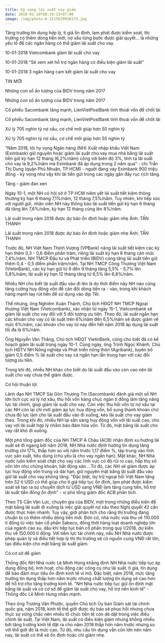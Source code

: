 ```yaml
---
title: Kỳ vọng lãi suất vay giảm
date: 2018-01-10T08:19:13+07:00
image: /img/photo-0-1515629918173.jpg
---
```



Tăng trưởng tín dụng hợp lý, tỉ giá ổn định, lạm phát được kiểm soát, thị trường có thêm dòng tiền mới, nợ xấu từng bước được giải quyết… là những yếu tố để các ngân hàng có thể giảm lãi suất cho vay.

10-01-2018 Vietcombank giảm lãi suất cho vay

10-01-2018 "Sẽ xem xét hỗ trợ ngân hàng có điều kiện giảm lãi suất"

10-01-2018 3 ngân hàng cam kết giảm lãi suất cho vay

TIN MỚI

 Những con số ấn tượng của BIDV trong năm 2017

Những con số ấn tượng của BIDV trong năm 2017

Cổ phiếu Sacombank tăng mạnh, LienVietPostBank tính thoái vốn để chốt lãi

Cổ phiếu Sacombank tăng mạnh, LienVietPostBank tính thoái vốn để chốt lãi

Xử lý 705 nghìn tỷ nợ xấu, cơ chế mới giúp hơn 50 nghìn tỷ

Xử lý 705 nghìn tỷ nợ xấu, cơ chế mới giúp hơn 50 nghìn tỷ

"Năm 2018, tôi hy vọng Ngân hàng (NH) Xuất nhập khẩu Việt Nam (Eximbank) giữ nguyên hoặc giảm lãi suất cho vay mua nhà bằng lãi suất tiền gửi kỳ hạn 12 tháng (6,2%/năm) cộng với biên độ 3%, tính ra lãi suất cho vay là 9,2%/năm mà Eximbank đã áp dụng trong 2 năm qua" - chị Trần Thị Dung (quận Phú Nhuận, TP HCM) - người đang vay Eximbank 900 triệu đồng - kỳ vọng như vậy khi lãi tiền gửi trong các ngày gần đây rục rịch tăng.

Tăng - giảm đan xen

Ngày 10-1, một NH có hội sở ở TP HCM niêm yết lãi suất tiết kiệm thông thường kỳ hạn 6 tháng 7,1%/năm, 12 tháng 7,5%/năm. Tuy nhiên, khi tiếp xúc với người gửi, nhân viên NH này thông báo lãi suất tiền gửi kỳ hạn 6 tháng đã tăng lên 7,6%/năm, kỳ hạn 12 tháng cũng lên 8%/năm.

Lãi suất trong năm 2018 được dự báo ổn định hoặc giảm nhẹ Ảnh: TẤN THẠNH

Lãi suất trong năm 2018 được dự báo ổn định hoặc giảm nhẹ Ảnh: TẤN THẠNH

Trước đó, NH Việt Nam Thịnh Vượng (VPBank) nâng lãi suất tiết kiệm các kỳ hạn thêm 0,3 - 0,6 điểm phần trăm, riêng lãi suất kỳ hạn 6 tháng cán mức 7,4%/năm. NH TMCP Đầu tư và Phát triển (BIDV) cũng tăng lãi suất tiền gửi thêm 0,4 - 0,5 điểm phần trăm/năm. Tại NH TMCP Công Thương Việt Nam (VietinBank), các kỳ hạn gửi từ 6 đến 9 tháng tăng 5,5% - 5,7% lên 5,8%/năm; lãi suất kỳ hạn 12 tháng tăng từ 6,5% lên 6,8%/năm.

Nhiều NH cho biết lãi suất đầu vào đi lên là do thời điểm này NH nào cũng tăng cường huy động vốn để cân đối dòng tiền ra - vào, trong khi khách hàng mạnh tay rút tiền để sử dụng vào dịp Tết.

Thế nhưng, ông Nghiêm Xuân Thành, Chủ tịch HĐQT NH TMCP Ngoại thương Việt Nam (Vietcombank), xác nhận từ ngày 15-1, Vietcombank sẽ giảm lãi suất cho vay đối với 5 đối tượng ưu tiên. Theo đó, lãi suất ngắn hạn các khoản cho vay có lãi suất trên 6%/năm đến 6,5%/năm sẽ được giảm về mức 6%/năm, các khoản cho vay từ nay đến hết năm 2018 áp dụng lãi suất tối đa là 6%/năm.

Ông Nguyễn Văn Thắng, Chủ tịch HĐQT VietinBank, cũng cho biết đã có kế hoạch giảm lãi suất trong ngày 10-1. Cùng ngày, ông Trịnh Ngọc Khánh, Chủ tịch HĐTV NH Nông nghiệp và Phát triển nông thôn (Agribank), tuyên bố giảm 0,5 điểm % lãi suất cho vay cả ngắn hạn lẫn trung hạn với các đối tượng ưu tiên.

Trong khi đó, nhiều NH khác cho biết do lãi suất đầu vào còn cao nên lãi suất cho vay chưa thể giảm được.

Cơ hội thuận lợi

Lãnh đạo NH TMCP Sài Gòn Thương Tín (Sacombank) đánh giá một số NH lớn tích cực xử lý nợ xấu, thu hồi vốn hàng chục ngàn tỉ đồng làm tăng năng lực tài chính, giúp giảm lãi suất cho vay. Còn việc thu hồi vốn từ nợ xấu tại các NH còn lại chỉ mới giảm áp lực huy động vốn, bổ sung thanh khoản chứ chưa đủ lực làm cho lãi suất đầu vào đi xuống, kéo lãi suất cho vay giảm theo. Trong khi đó, nhiều NH lại sẵn sàng huy động vốn với lãi suất cao, cho vay với lãi suất hợp lý nhằm bảo đảm hòa vốn. Từ đó, mặt bằng lãi suất cho vay rất khó đi xuống.

Một phó tổng giám đốc của NH TMCP Á Châu (ACB) nhận định xu hướng lãi suất sẽ đi ngang bởi năm 2018, NH Nhà nước định hướng tín dụng tăng trưởng chỉ 17%, thấp hơn so với năm trước 1,17 điểm %, tập trung vào lĩnh vực sản xuất, tiêu dùng (chủ yếu là cho vay ngắn hạn). Mặt khác, NH Nhà nước luôn kiểm soát chặt cho vay các lĩnh vực có độ rủi ro cao, hấp thụ số vốn lớn như chứng khoán, bất động sản… Từ đó, các NH sẽ giảm được áp lực huy động vốn trung và dài hạn, giữ nguyên mặt bằng lãi suất đầu vào giữ lãi suất cho vay không tăng. "Đặc biệt, dự trữ ngoại hối Việt Nam tăng trên 52 tỉ USD có thể giúp cho tỉ giá tiếp tục ổn định, lạm phát được kiểm soát sẽ tạo ra sự chuyển dịch từ USD sang VNĐ làm tăng cung tiền, hỗ trợ lãi suất tiền đồng ổn định" - vị phó tổng giám đốc ACB phân tích.

Theo TS Cấn Văn Lực, chuyên gia của BIDV, một trong những điều kiện để mặt bằng lãi suất đi xuống là việc giải quyết nợ xấu theo Nghị quyết 42 cần được thực hiện nhanh. Tuy vậy, giới phân tích cho rằng thị trường đang chuẩn bị có thêm nhiều dòng tiền mới. Đơn cử, nhà nước vừa thu về 110.000 tỉ đồng từ việc bán cổ phần Sabeco, đồng thời hàng loạt doanh nghiệp lớn của ngành cao su, dầu khí tiếp tục bán cổ phần trong quý I/2018, dự kiến thu về 150.000 tỉ đồng. Với tiềm lực tài chính này, nếu NH Nhà nước được phép quản lý và điều tiết hợp lý thì thị trường sẽ có nguồn cung VNĐ rất lớn, tạo điều kiện cho mặt bằng lãi suất giảm.

Có cơ sở để giảm

Thống đốc NH Nhà nước Lê Minh Hưng khẳng định NH Nhà nước tiếp tục áp dụng đồng bộ, linh hoạt, chủ động các công cụ như lãi suất, tỉ giá, tín dụng để bảo đảm mục tiêu ổn định kinh tế vĩ mô. Đặc biệt, năm 2018, mức tăng trưởng tín dụng thấp hơn năm trước nhưng chất lượng tín dụng sẽ cao hơn để hỗ trợ cho tăng trưởng kinh tế. "NH Nhà nước tiếp tục giữ ổn định mặt bằng lãi suất và có cơ sở để giảm lãi suất cho vay, hỗ trợ nền kinh tế" - Thống đốc Lê Minh Hưng nhấn mạnh.

Theo ông Trương Văn Phước, quyền Chủ tịch Ủy ban Giám sát tài chính quốc gia, năm 2018, kinh tế thế giới được dự báo sẽ phục hồi nhưng chưa thực sự vững chắc nên nhiều tổ chức tiền tệ còn dè dặt trong việc điều chỉnh lãi suất. Tại Việt Nam, lãi suất có điều kiện giảm nhưng không nhiều bởi tăng trưởng kinh tế đặt ra cho năm 2018 thấp hơn năm trước nhưng so với thế giới đó là mức cao. Từ đó, nhu cầu tín dụng vẫn còn lớn nên năm nay, lãi suất có thể sẽ ổn định hoặc chỉ giảm nhẹ.
